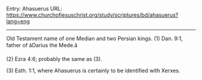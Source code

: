 Entry: Ahasuerus
URL: https://www.churchofjesuschrist.org/study/scriptures/bd/ahasuerus?lang=eng

---

Old Testament name of one Median and two Persian kings. (1) Dan. 9:1, father of âDarius the Mede.â

(2) Ezra 4:6; probably the same as (3).

(3) Esth. 1:1, where Ahasuerus is certainly to be identified with Xerxes.
